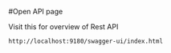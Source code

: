 
#Open API page

Visit this for overview of Rest API
```
http://localhost:9180/swagger-ui/index.html
```